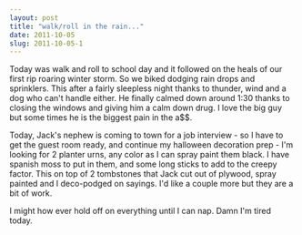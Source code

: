 ```yaml
---
layout: post
title: "walk/roll in the rain..."
date: 2011-10-05
slug: 2011-10-05-1
---
```


Today was walk and roll to school day and it followed on the heals of our first rip roaring winter storm.  So we biked dodging rain drops and sprinklers.  This after a fairly sleepless night thanks to thunder, wind and a dog who can&apos;t handle either.    He finally calmed down around 1:30 thanks to closing the windows and giving him a calm down drug.  I love the big guy but some times he is the biggest pain in the a$$.

Today, Jack&apos;s nephew is coming to town for a job interview - so I have to get the guest room ready, and continue my halloween decoration prep - I&apos;m looking for 2 planter urns, any color as I can spray paint them black.  I have spanish moss to put in them, and some long sticks to add to the creepy factor.  This on top of 2 tombstones that Jack cut out of plywood, spray painted and I deco-podged on sayings.  I&apos;d like a couple more but they are a bit of work.

I might how ever hold off on everything until I can nap.  Damn I&apos;m tired today.<br />
